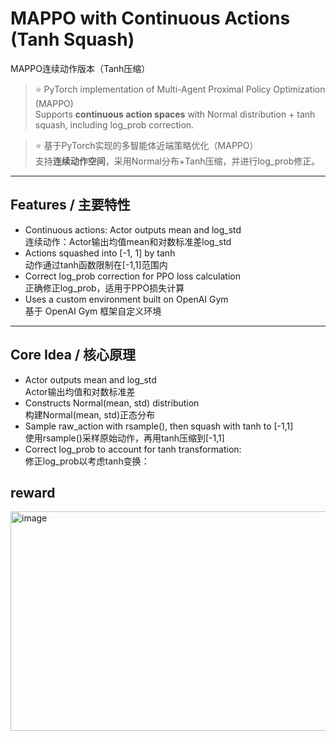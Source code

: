 # MAPPO with Continuous Actions (Tanh Squash)  
MAPPO连续动作版本（Tanh压缩）

> ⭐ PyTorch implementation of Multi-Agent Proximal Policy Optimization (MAPPO)  
> Supports **continuous action spaces** with Normal distribution + tanh squash, including log_prob correction.

> ⭐ 基于PyTorch实现的多智能体近端策略优化（MAPPO）  
> 支持**连续动作空间**，采用Normal分布+Tanh压缩，并进行log_prob修正。

---

## Features / 主要特性

- Continuous actions: Actor outputs mean and log_std  
  连续动作：Actor输出均值mean和对数标准差log_std  
- Actions squashed into [-1, 1] by tanh  
  动作通过tanh函数限制在[-1,1]范围内  
- Correct log_prob correction for PPO loss calculation  
  正确修正log_prob，适用于PPO损失计算  
- Uses a custom environment built on OpenAI Gym  
  基于 OpenAI Gym 框架自定义环境

---

## Core Idea / 核心原理

- Actor outputs mean and log_std  
  Actor输出均值和对数标准差  
- Constructs Normal(mean, std) distribution  
  构建Normal(mean, std)正态分布  
- Sample raw_action with rsample(), then squash with tanh to [-1,1]  
  使用rsample()采样原始动作，再用tanh压缩到[-1,1]  
- Correct log_prob to account for tanh transformation:  
  修正log_prob以考虑tanh变换：  

## reward
<img width="518" height="351" alt="image" src="https://github.com/user-attachments/assets/70852486-f402-4259-bf1d-125024263726" />
